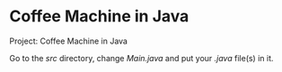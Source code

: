 # Coffee Machine in Java

Project: Coffee Machine in Java

Go to the *src* directory, change *Main.java* and put your *.java* file(s) in it.
